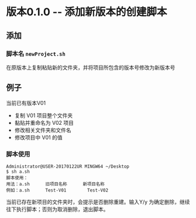 # 版本0.1.0 -- 添加新版本的创建脚本

## 添加

### 脚本名 `newProject.sh`

在原版本上复制粘贴新的文件夹，并将项目所包含的版本号修改为新版本号

## 例子

当前已有版本V01

- 复制 V01 项目整个文件夹
- 黏贴并重命名为 V02 项目
- 修改相关文件夹和文件名
- 修改项目中 V01 的值

### 脚本使用

```
Administrator@USER-20170122UR MINGW64 ~/Desktop
$ sh a.sh
脚本使用：
用法：a.sh      旧项目名称      新项目名称
例如：a.sh      Test-V01        Test-V02

```

当前已存在新项目的文件夹时，会提示是否删除重建。输入Y/y 为确定删除，继续往下执行脚本；否则为取消删除，退出脚本。


